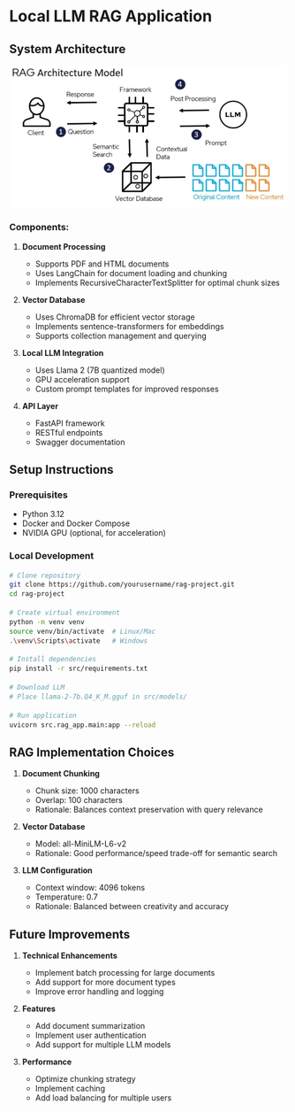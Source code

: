 # Local LLM RAG Application

## System Architecture
![System Architecture](assets/rag_architecture.png)

### Components:
1. **Document Processing**
   - Supports PDF and HTML documents
   - Uses LangChain for document loading and chunking
   - Implements RecursiveCharacterTextSplitter for optimal chunk sizes

2. **Vector Database**
   - Uses ChromaDB for efficient vector storage
   - Implements sentence-transformers for embeddings
   - Supports collection management and querying

3. **Local LLM Integration**
   - Uses Llama 2 (7B quantized model)
   - GPU acceleration support
   - Custom prompt templates for improved responses

4. **API Layer**
   - FastAPI framework
   - RESTful endpoints
   - Swagger documentation

## Setup Instructions

### Prerequisites
- Python 3.12
- Docker and Docker Compose
- NVIDIA GPU (optional, for acceleration)

### Local Development
```bash
# Clone repository
git clone https://github.com/yourusername/rag-project.git
cd rag-project

# Create virtual environment
python -m venv venv
source venv/bin/activate  # Linux/Mac
.\venv\Scripts\activate   # Windows

# Install dependencies
pip install -r src/requirements.txt

# Download LLM
# Place llama-2-7b.Q4_K_M.gguf in src/models/

# Run application
uvicorn src.rag_app.main:app --reload
```

## RAG Implementation Choices
1. **Document Chunking**
    - Chunk size: 1000 characters
    - Overlap: 100 characters
    - Rationale: Balances context preservation with query relevance

2. **Vector Database**
    - Model: all-MiniLM-L6-v2
    - Rationale: Good performance/speed trade-off for semantic search

3. **LLM Configuration**
    - Context window: 4096 tokens
    - Temperature: 0.7
    - Rationale: Balanced between creativity and accuracy

## Future Improvements

1. **Technical Enhancements** 
    - Implement batch processing for large documents
    - Add support for more document types
    - Improve error handling and logging


2. **Features**
    - Add document summarization
    - Implement user authentication
    - Add support for multiple LLM models


3. **Performance**
    - Optimize chunking strategy
    - Implement caching
    - Add load balancing for multiple users

